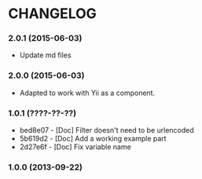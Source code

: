 # CHANGELOG

### 2.0.1 (2015-06-03)
  
  * Update md files

### 2.0.0 (2015-06-03)
  
  * Adapted to work with Yii as a component.

### 1.0.1 (????-??-??)

 * bed8e07 - [Doc] Filter doesn't need to be urlencoded
 * 5b619d2 - [Doc] Add a working example part
 * 2d27e6f - [Doc] Fix variable name

### 1.0.0 (2013-09-22)
